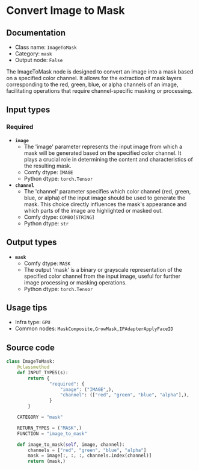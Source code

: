 # Convert Image to Mask
## Documentation
- Class name: `ImageToMask`
- Category: `mask`
- Output node: `False`

The ImageToMask node is designed to convert an image into a mask based on a specified color channel. It allows for the extraction of mask layers corresponding to the red, green, blue, or alpha channels of an image, facilitating operations that require channel-specific masking or processing.
## Input types
### Required
- **`image`**
    - The 'image' parameter represents the input image from which a mask will be generated based on the specified color channel. It plays a crucial role in determining the content and characteristics of the resulting mask.
    - Comfy dtype: `IMAGE`
    - Python dtype: `torch.Tensor`
- **`channel`**
    - The 'channel' parameter specifies which color channel (red, green, blue, or alpha) of the input image should be used to generate the mask. This choice directly influences the mask's appearance and which parts of the image are highlighted or masked out.
    - Comfy dtype: `COMBO[STRING]`
    - Python dtype: `str`
## Output types
- **`mask`**
    - Comfy dtype: `MASK`
    - The output 'mask' is a binary or grayscale representation of the specified color channel from the input image, useful for further image processing or masking operations.
    - Python dtype: `torch.Tensor`
## Usage tips
- Infra type: `GPU`
- Common nodes: `MaskComposite,GrowMask,IPAdapterApplyFaceID`


## Source code
```python
class ImageToMask:
    @classmethod
    def INPUT_TYPES(s):
        return {
                "required": {
                    "image": ("IMAGE",),
                    "channel": (["red", "green", "blue", "alpha"],),
                }
        }

    CATEGORY = "mask"

    RETURN_TYPES = ("MASK",)
    FUNCTION = "image_to_mask"

    def image_to_mask(self, image, channel):
        channels = ["red", "green", "blue", "alpha"]
        mask = image[:, :, :, channels.index(channel)]
        return (mask,)

```
